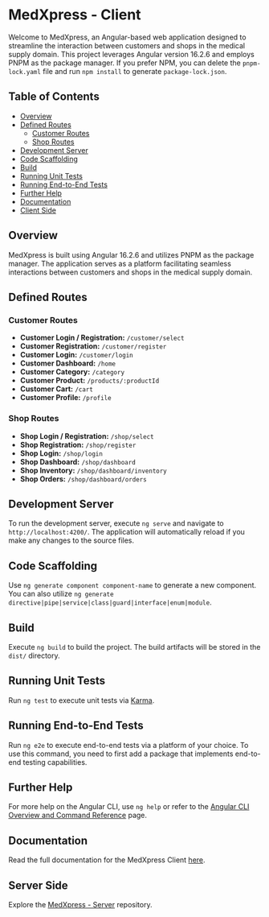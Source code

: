 # MedXpress - Client

Welcome to MedXpress, an Angular-based web application designed to streamline the interaction between customers and shops in the medical supply domain. This project leverages Angular version 16.2.6 and employs PNPM as the package manager. If you prefer NPM, you can delete the `pnpm-lock.yaml` file and run `npm install` to generate `package-lock.json`.

## Table of Contents

- [Overview](#overview)
- [Defined Routes](#defined-routes)
  - [Customer Routes](#customer-routes)
  - [Shop Routes](#shop-routes)
- [Development Server](#development-server)
- [Code Scaffolding](#code-scaffolding)
- [Build](#build)
- [Running Unit Tests](#running-unit-tests)
- [Running End-to-End Tests](#running-end-to-end-tests)
- [Further Help](#further-help)
- [Documentation](#documentation)
- [Client Side](#client-side)

## Overview

MedXpress is built using Angular 16.2.6 and utilizes PNPM as the package manager. The application serves as a platform facilitating seamless interactions between customers and shops in the medical supply domain.

## Defined Routes

### Customer Routes

- **Customer Login / Registration:** `/customer/select`
- **Customer Registration:** `/customer/register`
- **Customer Login:** `/customer/login`
- **Customer Dashboard:** `/home`
- **Customer Category:** `/category`
- **Customer Product:** `/products/:productId`
- **Customer Cart:** `/cart`
- **Customer Profile:** `/profile`

### Shop Routes

- **Shop Login / Registration:** `/shop/select`
- **Shop Registration:** `/shop/register`
- **Shop Login:** `/shop/login`
- **Shop Dashboard:** `/shop/dashboard`
- **Shop Inventory:** `/shop/dashboard/inventory`
- **Shop Orders:** `/shop/dashboard/orders`

## Development Server

To run the development server, execute `ng serve` and navigate to `http://localhost:4200/`. The application will automatically reload if you make any changes to the source files.

## Code Scaffolding

Use `ng generate component component-name` to generate a new component. You can also utilize `ng generate directive|pipe|service|class|guard|interface|enum|module`.

## Build

Execute `ng build` to build the project. The build artifacts will be stored in the `dist/` directory.

## Running Unit Tests

Run `ng test` to execute unit tests via [Karma](https://karma-runner.github.io).

## Running End-to-End Tests

Run `ng e2e` to execute end-to-end tests via a platform of your choice. To use this command, you need to first add a package that implements end-to-end testing capabilities.

## Further Help

For more help on the Angular CLI, use `ng help` or refer to the [Angular CLI Overview and Command Reference](https://angular.io/cli) page.

## Documentation

Read the full documentation for the MedXpress Client [here](https://imdariful.github.io/medxpress-client/).

## Server Side

Explore the [MedXpress - Server](https://github.com/imdariful/medxpress-server) repository.
